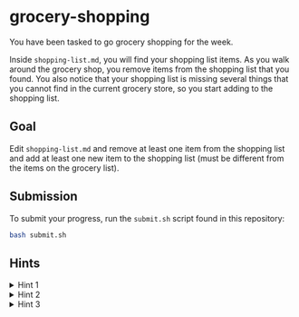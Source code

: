 # grocery-shopping

You have been tasked to go grocery shopping for the week.

Inside `shopping-list.md`, you will find your shopping list items. As you walk around the grocery shop, you remove items from the shopping list that you found. You also notice that your shopping list is missing several things that you cannot find in the current grocery store, so you start adding to the shopping list.

## Goal

Edit `shopping-list.md` and remove at least one item from the shopping list and add at least one new item to the shopping list (must be different from the items on the grocery list).

## Submission

To submit your progress, run the `submit.sh` script found in this repository:

```bash
bash submit.sh
```

## Hints

<details>

<summary>Hint 1</summary>

Have you removed at least one item from the shopping list?

</details>

<details>

<summary>Hint 2</summary>

Have you added at least one (new) item to the shopping list? This item must not have been in the original shopping list.

</details>

<details>

<summary>Hint 3</summary>

Not seeing your changes? Are you sure you have run `git add shopping-list.md` and run `bash submit.sh`?

</details>
